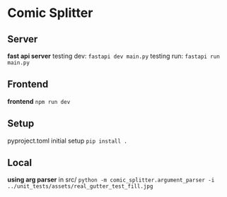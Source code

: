 # Comic Splitter

## Server

**fast api server**
testing dev: `fastapi dev main.py`
testing run: `fastapi run main.py`

## Frontend

**frontend**
`npm run dev`

## Setup

pyproject.toml initial setup
`pip install .`

## Local

**using arg parser**
in src/
`python -m comic_splitter.argument_parser -i ../unit_tests/assets/real_gutter_test_fill.jpg`
